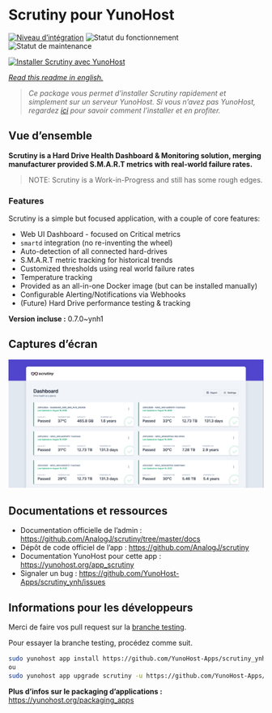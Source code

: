 <!--
N.B.: This README was automatically generated by https://github.com/YunoHost/apps/tree/master/tools/README-generator
It shall NOT be edited by hand.
-->

# Scrutiny pour YunoHost

[![Niveau d’intégration](https://dash.yunohost.org/integration/scrutiny.svg)](https://dash.yunohost.org/appci/app/scrutiny) ![Statut du fonctionnement](https://ci-apps.yunohost.org/ci/badges/scrutiny.status.svg) ![Statut de maintenance](https://ci-apps.yunohost.org/ci/badges/scrutiny.maintain.svg)

[![Installer Scrutiny avec YunoHost](https://install-app.yunohost.org/install-with-yunohost.svg)](https://install-app.yunohost.org/?app=scrutiny)

*[Read this readme in english.](./README.md)*

> *Ce package vous permet d’installer Scrutiny rapidement et simplement sur un serveur YunoHost.
Si vous n’avez pas YunoHost, regardez [ici](https://yunohost.org/#/install) pour savoir comment l’installer et en profiter.*

## Vue d’ensemble

**Scrutiny is a Hard Drive Health Dashboard & Monitoring solution, merging manufacturer provided S.M.A.R.T metrics with real-world failure rates.**

> NOTE: Scrutiny is a Work-in-Progress and still has some rough edges.

### Features

Scrutiny is a simple but focused application, with a couple of core features:

- Web UI Dashboard - focused on Critical metrics
- `smartd` integration (no re-inventing the wheel)
- Auto-detection of all connected hard-drives
- S.M.A.R.T metric tracking for historical trends
- Customized thresholds using real world failure rates
- Temperature tracking
- Provided as an all-in-one Docker image (but can be installed manually)
- Configurable Alerting/Notifications via Webhooks
- (Future) Hard Drive performance testing & tracking


**Version incluse :** 0.7.0~ynh1

## Captures d’écran

![Capture d’écran de Scrutiny](./doc/screenshots/dashboard.png)

## Documentations et ressources

* Documentation officielle de l’admin : <https://github.com/AnalogJ/scrutiny/tree/master/docs>
* Dépôt de code officiel de l’app : <https://github.com/AnalogJ/scrutiny>
* Documentation YunoHost pour cette app : <https://yunohost.org/app_scrutiny>
* Signaler un bug : <https://github.com/YunoHost-Apps/scrutiny_ynh/issues>

## Informations pour les développeurs

Merci de faire vos pull request sur la [branche testing](https://github.com/YunoHost-Apps/scrutiny_ynh/tree/testing).

Pour essayer la branche testing, procédez comme suit.

``` bash
sudo yunohost app install https://github.com/YunoHost-Apps/scrutiny_ynh/tree/testing --debug
ou
sudo yunohost app upgrade scrutiny -u https://github.com/YunoHost-Apps/scrutiny_ynh/tree/testing --debug
```

**Plus d’infos sur le packaging d’applications :** <https://yunohost.org/packaging_apps>